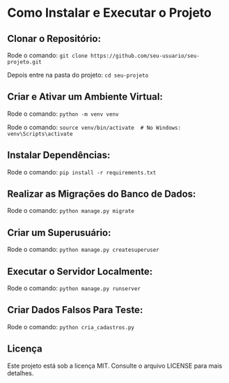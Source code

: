 # Como Instalar e Executar o Projeto
## Clonar o Repositório:
Rode o comando: `git clone https://github.com/seu-usuario/seu-projeto.git`

Depois entre na pasta do projeto: `cd seu-projeto`

## Criar e Ativar um Ambiente Virtual:
Rode o comando: `python -m venv venv`

Rode o comando: `source venv/bin/activate  # No Windows: venv\Scripts\activate`

## Instalar Dependências:
Rode o comando: `pip install -r requirements.txt`

## Realizar as Migrações do Banco de Dados:
Rode o comando: `python manage.py migrate`

## Criar um Superusuário:
Rode o comando: `python manage.py createsuperuser`

## Executar o Servidor Localmente:
Rode o comando: `python manage.py runserver`

## Criar Dados Falsos Para Teste:
Rode o comando: `python cria_cadastros.py`

## Licença
Este projeto está sob a licença MIT. Consulte o arquivo LICENSE para mais detalhes.
